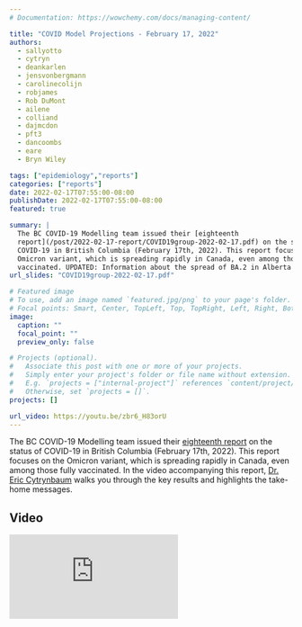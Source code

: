 ```yaml
---
# Documentation: https://wowchemy.com/docs/managing-content/

title: "COVID Model Projections - February 17, 2022"
authors:
  - sallyotto
  - cytryn
  - deankarlen
  - jensvonbergmann
  - carolinecolijn
  - robjames
  - Rob DuMont
  - ailene
  - colliand
  - dajmcdon
  - pft3
  - dancoombs
  - eare
  - Bryn Wiley

tags: ["epidemiology","reports"]
categories: ["reports"]
date: 2022-02-17T07:55:00-08:00
publishDate: 2022-02-17T07:55:00-08:00
featured: true

summary: |
  The BC COVID-19 Modelling team issued their [eighteenth
  report](/post/2022-02-17-report/COVID19group-2022-02-17.pdf) on the status of
  COVID-19 in British Columbia (February 17th, 2022). This report focuses on the
  Omicron variant, which is spreading rapidly in Canada, even among those fully
  vaccinated. UPDATED: Information about the spread of BA.2 in Alberta has been removed because samples were first typed by PCR and BA.2 preferentially sequenced (causing publicly available data to overestimate the current frequency of BA.2).
url_slides: "COVID19group-2022-02-17.pdf"

# Featured image
# To use, add an image named `featured.jpg/png` to your page's folder.
# Focal points: Smart, Center, TopLeft, Top, TopRight, Left, Right, BottomLeft, Bottom, BottomRight.
image:
  caption: ""
  focal_point: ""
  preview_only: false

# Projects (optional).
#   Associate this post with one or more of your projects.
#   Simply enter your project's folder or file name without extension.
#   E.g. `projects = ["internal-project"]` references `content/project/deep-learning/index.md`.
#   Otherwise, set `projects = []`.
projects: []

url_video: https://youtu.be/zbr6_H83orU
---
```

The BC COVID-19 Modelling team issued their [eighteenth
report](COVID19group-2022-02-17.pdf) on the status of COVID-19 in British
Columbia (February 17th, 2022). This report focuses on the Omicron variant,
which is spreading rapidly in Canada, even among those fully vaccinated. In the
video accompanying this report, [Dr. Eric
Cytrynbaum](/authors/cytryn/) walks you through the key results and highlights
the take-home messages.

## Video
<div class="youtube-container">
<iframe src="https://www.youtube.com/embed/zbr6_H83orU"  title="YouTube video player" frameborder="0" allow="accelerometer; autoplay; clipboard-write; encrypted-media; gyroscope; picture-in-picture" allowfullscreen class="video"></iframe> </div>

